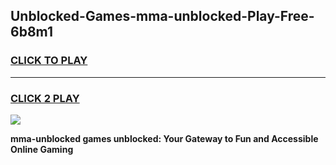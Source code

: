 
## Unblocked-Games-mma-unblocked-Play-Free-6b8m1
<h3>
<a href="https://premium76.site?title=mma-unblocked&ref=20M">CLICK TO PLAY</a></h3>
<hr>

<h3>
<a href="https://premium76.site?title=mma-unblocked&ref=20M">CLICK 2 PLAY</a>
  
</h3>

<a href="https://premium76.site?title=mma-unblocked&ref=19M"><img src="https://clearcache.store/games.png"></a>


**mma-unblocked games unblocked: Your Gateway to Fun and Accessible Online Gaming**
